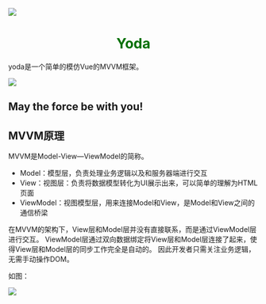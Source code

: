 
![](http://lishengyu.xyz/yoda.png)

<center><h1><font color="rgb(167, 200, 34)">Yoda</font></h1></center>


yoda是一个简单的模仿Vue的MVVM框架。

![](https://fontmeme.com/permalink/200413/e908ed3e184539c90070d0ff2abb12d8.png)

## May the force be with you!

## MVVM原理

MVVM是Model-View—ViewModel的简称。

- Model：模型层，负责处理业务逻辑以及和服务器端进行交互
- View：视图层：负责将数据模型转化为UI展示出来，可以简单的理解为HTML页面
- ViewModel：视图模型层，用来连接Model和View，是Model和View之间的通信桥梁

在MVVM的架构下，View层和Model层并没有直接联系，而是通过ViewModel层进行交互。 ViewModel层通过双向数据绑定将View层和Model层连接了起来，使得View层和Model层的同步工作完全是自动的。
因此开发者只需关注业务逻辑，无需手动操作DOM。

如图：

![](http://lishengyu.xyz/mvvm.png)

